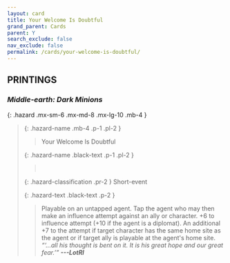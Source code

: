 ```yaml
---
layout: card
title: Your Welcome Is Doubtful
grand_parent: Cards
parent: Y
search_exclude: false
nav_exclude: false
permalink: /cards/your-welcome-is-doubtful/
---
```


## PRINTINGS


### _Middle-earth: Dark Minions_

{: .hazard .mx-sm-6 .mx-md-8 .mx-lg-10 .mb-4 }
> {: .hazard-name .mb-4 .p-1 .pl-2 }
> > <div class="hazard-mp"></div>
> > <div class="card-name">Your Welcome Is Doubtful</div>
>
> {: .hazard-name .black-text .p-1 .pl-2 }
> > &nbsp;
>
> {: .hazard-classification .pr-2 }
> Short-event
>
> {: .hazard-text .black-text .p-2 }
> > Playable on an untapped agent. Tap the agent who may then make an influence attempt against an ally or character. +6 to influence attempt (+10 if the agent is a diplomat). An additional +7 to the attempt if target character has the same home site as the agent or if target ally is playable at the agent's home site.   <br>_“‘...all his thought is bent on it. It is his great hope and our great fear.’”_ ***---&#65279;LotRI*** 
>
